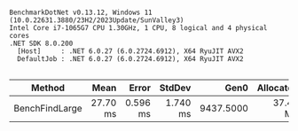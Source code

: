 ```

BenchmarkDotNet v0.13.12, Windows 11 (10.0.22631.3880/23H2/2023Update/SunValley3)
Intel Core i7-1065G7 CPU 1.30GHz, 1 CPU, 8 logical and 4 physical cores
.NET SDK 8.0.200
  [Host]     : .NET 6.0.27 (6.0.2724.6912), X64 RyuJIT AVX2
  DefaultJob : .NET 6.0.27 (6.0.2724.6912), X64 RyuJIT AVX2


```
| Method         | Mean     | Error    | StdDev   | Gen0      | Allocated |
|--------------- |---------:|---------:|---------:|----------:|----------:|
| BenchFindLarge | 27.70 ms | 0.596 ms | 1.740 ms | 9437.5000 |  37.45 MB |
